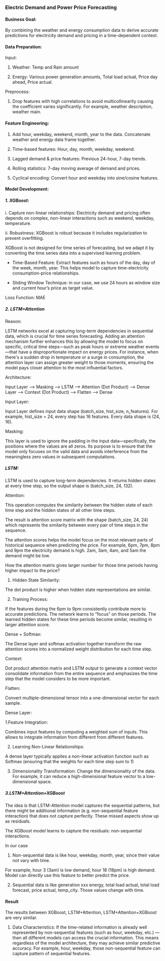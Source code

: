 ### Electric Demand and Power Price Forecasting 

#### Business Goal: 

By combining the weather and energy consumption data to derive accurate predictions for electricity demand and pricing in a time-dependent context.

#### Data Preparation: 

Input:

1. Weather: Temp and Rain amount 

2. Energy: Various power generation amounts, Total load actual, Price day ahead, Price actual.

Preprocess: 

1. Drop features with high correlations to avoid  multicollinearity causing the coefficient varies significantly. For example, weather description, weather main.

#### Feature Engineering: 

1. Add hour, weekday, weekend, month, year to the data. Concatenate weather and energy data frame together.

2. Time-based features: Hour, day, month, weekday, weekend.

3. Lagged demand & price features: Previous 24-hour, 7-day trends.

4. Rolling statistics: 7-day moving average of demand and prices.

5. Cyclical encoding: Convert hour and weekday into sine/cosine features.

#### Model Development: 

##### 1. XGBoost: 

i. Capture non-linear relationships: Electricity demand and pricing often depends on complex, non-linear interactions such as weekend, weekday, temperature.

ii. Robustness: XGBoost is robust because it includes regularization to prevent overfitting. 

XGBoost is not designed for time series of forecasting, but we adapt it by converting the time series data into a supervised learning problem. 

- Time-Based Feature: Extract features such as hours of the day, day of the week, month, year. This helps model to capture time-electricity consumption-price relationships.

- Sliding Window Technique: in our case, we use 24 hours as window size and current hour’s price as target value.

Loss Function: MAE

##### 2. LSTM+Attention

Reason:

LSTM networks excel at capturing long-term dependencies in sequential data, which is crucial for time series forecasting. Adding an attention mechanism further enhances this by allowing the model to focus on specific, critical time steps—such as peak hours or extreme weather events—that have a disproportionate impact on energy prices. For instance, when there's a sudden drop in temperature or a surge in consumption, the attention layer can assign greater weight to those moments, ensuring the model pays closer attention to the most influential factors.

Architecture:

Input Layer —> Masking —> LSTM —> Attention (Dot Product) —> Dense Layer —> Context (Dot Product) —> Flatten —> Dense

Input Layer: 

Input Layer defines input data shape (batch_size, hist_size, n_features). For example, hist_size = 24, every step has 16 features. Every data shape is (24, 16).

Masking:

This layer is used to ignore the padding in the input data—specifically, the positions where the values are all zeros. Its purpose is to ensure that the model only focuses on the valid data and avoids interference from the meaningless zero values in subsequent computations.

##### LSTM:

LSTM is used to capture long-term dependencies. It returns hidden states at every time step, so the output shape is (batch_size, 24, 132).

Attention:

This operation computes the similarity between the hidden state of each time step and the hidden states of all other time steps.

The result is attention score matrix with the shape (batch_size, 24, 24) which represents the similarity between every pair of time steps in the sequence.

The attention scores helps the model focus on the most relevant parts of historical sequence when predicting the price. For example, 6pm, 7pm, 8pm and 9pm the electricity demand is high. 2am, 3am, 4am, and 5am the demand might be low. 

How the attention matrix gives larger number for those time periods having higher impact to the price?

1. Hidden State Similarity: 

The  dot product is higher when hidden state representations are similar.

2. Training Process: 

If the features during the 6pm to 9pm consistently contribute more to accurate predictions. The network learns to “focus” on those periods. The learned hidden states for these time periods become similar, resulting in larger attention score.

Dense + Softmax:

The Dense layer and softmax activation together transform the raw attention scores into a normalized weight distribution for each time step. 

Context:

Dot product attention matrix and LSTM output to generate a context vector consolidate information from the entire sequence and emphasizes the time step that the model considers to be more important.

Flatten:

Convert multiple-dimensional tensor into a one-dimensional vector for each sample.

Dense Layer:

1.Feature Integration:

Combines input features by computing a weighted sum of inputs. This allows to integrate information from different from different features.

2. Learning Non-Linear Relationships:

A dense layer typically applies a non-linear activation function such as Softmax (ensuring that the weights for each time step sum to 1)

3. Dimensionality Transformation: Change the dimensionality of the data. For example, it can reduce a high-dimensional feature vector to a low-dimensional space.

##### 3.LSTM+Attention+XGBoost

The idea is that LSTM-Attention model captures the sequential patterns, but there might be additional information (e.g. non-sequential feature interaction) that does not capture perfectly. These missed aspects show up as residuals.

The XGBoost model learns to capture the residuals: non-sequential interactions.

In our case

1. Non-sequential data is like hour, weekday, month, year, since their value not vary with time.

For example, hour 3 (3am) is low demand, hour 18 (18pm) is high demand. Model can directly use this feature to better predict the price.

2. Sequential data is like generation xxx energy, total load actual, total load forecast, price actual, temp_city. Those values change with time.

#### Result

The results between XGBoost, LSTM+Attention, LSTM+Attention+XGBoost are very similar. 

1. Data Characteristics: If the time-related information is already well represented by non-sequential features (such as hour, weekday, etc.) — then all different models can access the crucial information. This means regardless of the model architecture, they may achieve similar predictive accuracy. For example, hour, weekday, those non-sequential feature can capture pattern of sequential features.
